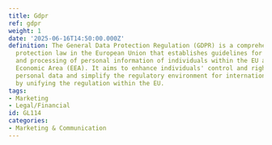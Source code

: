 ```yaml
---
title: Gdpr
ref: gdpr
weight: 1
date: '2025-06-16T14:50:00.000Z'
definition: The General Data Protection Regulation (GDPR) is a comprehensive data
  protection law in the European Union that establishes guidelines for the collection
  and processing of personal information of individuals within the EU and the European
  Economic Area (EEA). It aims to enhance individuals' control and rights over their
  personal data and simplify the regulatory environment for international business
  by unifying the regulation within the EU.
tags:
- Marketing
- Legal/Financial
id: GL114
categories:
- Marketing & Communication
---
```


